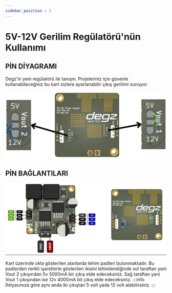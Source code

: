 ```yaml
---
sidebar_position : 2
---
```


# 5V-12V Gerilim Regülatörü'nün Kullanımı


## PİN DİYAGRAMI 

Degz’in yeni regülatörü ile tanışın. Projeleriniz için güvenle kullanabileceğiniz bu kart sizlere ayarlanabilir çıkış gerilimi sunuyor. 

![5V 12V Regülator Pin Diyagrammı](./image/regulator3.png)




## PİN BAĞLANTILARI

![5V 12V Regülator Pin Bağlantıları](./image/regulator4.png)

Kart üzerinde okla gösterilen alanlarda lehim padleri bulunmaktadır. Bu padlerden renkli işaretlerle gösterilen ikisini lehimlendiğinde sol taraftan yani Vout 2 çıkışından 5v 5000mA bir çıkış elde edeceksiniz. Sağ taraftan yani Vout 1 çıkışından ise 12v 4000mA bit çıkış elde edeceksiniz.
:::info
 İhtiyacınıza göre aynı anda iki çıkıştan 5 volt yada 12 volt alabilirsiniz. 
:::